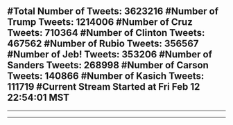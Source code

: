 #Total Number of Tweets: 3623216 
#Number of Trump Tweets: 1214006
#Number of Cruz Tweets: 710364
#Number of Clinton Tweets: 467562
#Number of Rubio Tweets: 356567
#Number of Jeb! Tweets: 353206
#Number of Sanders Tweets: 268998
#Number of Carson Tweets: 140866
#Number of Kasich Tweets: 111719
#Current Stream Started at Fri Feb 12 22:54:01 MST
---
---
---
